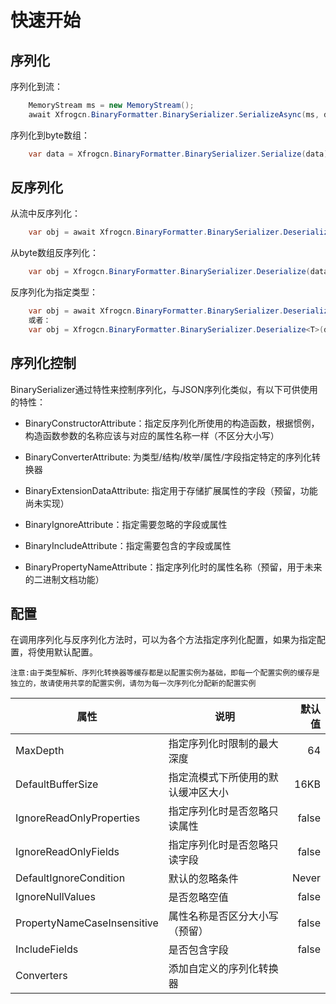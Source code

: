 # 快速开始

## 序列化

序列化到流：

```c#
    MemoryStream ms = new MemoryStream();
    await Xfrogcn.BinaryFormatter.BinarySerializer.SerializeAsync(ms, data);
```

序列化到byte数组：

```c#
    var data = Xfrogcn.BinaryFormatter.BinarySerializer.Serialize(data);
```

## 反序列化

从流中反序列化：

```c#
    var obj = await Xfrogcn.BinaryFormatter.BinarySerializer.DeserializeAsync(stream);
```

从byte数组反序列化：

```c#
    var obj = Xfrogcn.BinaryFormatter.BinarySerializer.Deserialize(data);
```

反序列化为指定类型：

```c#
    var obj = await Xfrogcn.BinaryFormatter.BinarySerializer.DeserializeAsync<T>(stream);
    或者：
    var obj = Xfrogcn.BinaryFormatter.BinarySerializer.Deserialize<T>(data);
```

## 序列化控制

BinarySerializer通过特性来控制序列化，与JSON序列化类似，有以下可供使用的特性：

- BinaryConstructorAttribute：指定反序列化所使用的构造函数，根据惯例，构造函数参数的名称应该与对应的属性名称一样（不区分大小写）

- BinaryConverterAttribute: 为类型/结构/枚举/属性/字段指定特定的序列化转换器

- BinaryExtensionDataAttribute: 指定用于存储扩展属性的字段（预留，功能尚未实现）

- BinaryIgnoreAttribute：指定需要忽略的字段或属性
  
- BinaryIncludeAttribute：指定需要包含的字段或属性

- BinaryPropertyNameAttribute：指定序列化时的属性名称（预留，用于未来的二进制文档功能）

## 配置

在调用序列化与反序列化方法时，可以为各个方法指定序列化配置，如果为指定配置，将使用默认配置。

`注意:由于类型解析、序列化转换器等缓存都是以配置实例为基础，即每一个配置实例的缓存是独立的，故请使用共享的配置实例，请勿为每一次序列化分配新的配置实例`

|                  属性 |        说明 |    默认值 |
|---------------------- |----------- |----------:|
|   MaxDepth |     指定序列化时限制的最大深度 |  64 |
|   DefaultBufferSize |     指定流模式下所使用的默认缓冲区大小 |  16KB |
|   IgnoreReadOnlyProperties |     指定序列化时是否忽略只读属性 | false |
|   IgnoreReadOnlyFields |      指定序列化时是否忽略只读字段 |  false |
|   DefaultIgnoreCondition |      默认的忽略条件 |  Never |
|   IgnoreNullValues |      是否忽略空值 |  false |
|   PropertyNameCaseInsensitive |      属性名称是否区分大小写（预留） |  false |
|   IncludeFields |      是否包含字段 |  false |
|   Converters |      添加自定义的序列化转换器 |
